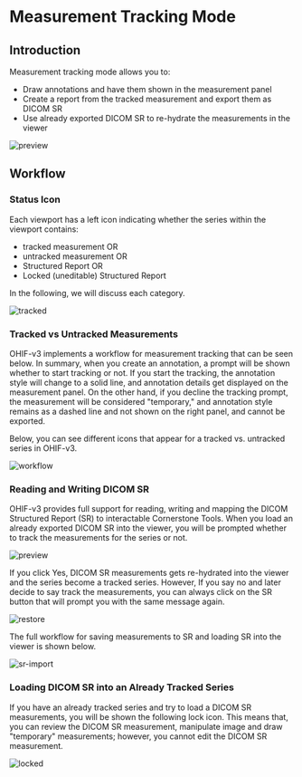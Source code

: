 # Measurement Tracking Mode



## Introduction
Measurement tracking mode allows you to:

- Draw annotations and have them shown in the measurement panel
- Create a report from the tracked measurement and export them as DICOM SR
- Use already exported DICOM SR to re-hydrate the measurements in the viewer

![preview](https://user-images.githubusercontent.com/7490180/171255703-e6d46da8-8d12-4685-b358-0c8d4d5cb5fe.png)

## Workflow


### Status Icon
Each viewport has a left icon indicating whether the series within the viewport contains:

- tracked measurement OR
- untracked measurement OR
- Structured Report OR
- Locked (uneditable) Structured Report

In the following, we will discuss each category.

![tracked](https://user-images.githubusercontent.com/7490180/171255750-c6903338-c295-4553-b8aa-8cb6a8d63943.png)

### Tracked vs Untracked Measurements

OHIF-v3 implements a workflow for measurement tracking that can be seen below.
In summary, when you create an annotation, a prompt will be shown whether to start tracking or not. If you start the tracking, the annotation style will change to a solid line, and annotation details get displayed on the measurement panel. On the other hand, if you decline the tracking prompt, the measurement will be considered "temporary," and annotation style remains as a dashed line and not shown on the right panel, and cannot be exported.

Below, you can see different icons that appear for a tracked vs. untracked series in OHIF-v3.


![workflow](https://user-images.githubusercontent.com/7490180/171255780-dd249cbf-dd61-4e02-8d46-b91e01d53529.png)


### Reading and Writing DICOM SR
OHIF-v3 provides full support for reading, writing and mapping the DICOM Structured Report (SR) to interactable Cornerstone Tools. When you load an already exported DICOM SR into the viewer, you will be prompted whether to track the measurements for the series or not.


![preview](https://user-images.githubusercontent.com/7490180/171255797-6c374780-8e94-4a7f-a125-69b67c18c18c.png)

If you click Yes, DICOM SR measurements gets re-hydrated into the viewer and the series become a tracked series. However, If you say no and later decide to say track the measurements, you can always click on the SR button that will prompt you with the same message again.


![restore](https://user-images.githubusercontent.com/7490180/171255813-8d460bd7-e64d-4bce-9467-ad5cf2615c56.png)

The full workflow for saving measurements to SR and loading SR into the viewer is shown below.

![sr-import](https://user-images.githubusercontent.com/7490180/171255826-c308ead6-9dad-4e91-9411-df62658cc839.png)


### Loading DICOM SR into an Already Tracked Series

If you have an already tracked series and try to load a DICOM SR measurements, you will be shown the following lock icon. This means that, you can review the DICOM SR measurement, manipulate image and draw "temporary" measurements; however, you cannot edit the DICOM SR measurement.

![locked](https://user-images.githubusercontent.com/7490180/171255842-91b84f91-4e1c-4a20-b4a2-cf9653560c43.png)

